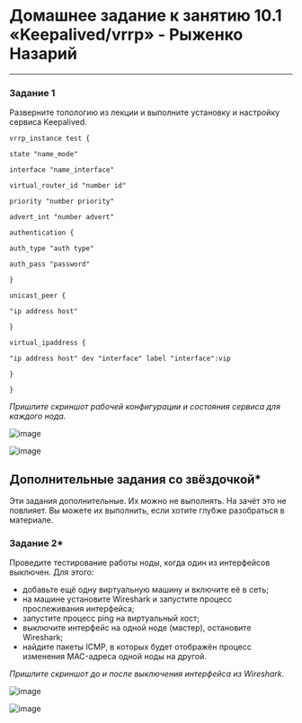 # Домашнее задание к занятию 10.1 «Keepalived/vrrp» - Рыженко Назарий

---

### Задание 1

Разверните топологию из лекции и выполните установку и настройку сервиса Keepalived. 

```
vrrp_instance test {

state "name_mode"

interface "name_interface"

virtual_router_id "number id"

priority "number priority"

advert_int "number advert"

authentication {

auth_type "auth type"

auth_pass "password"

}

unicast_peer {

"ip address host"

}

virtual_ipaddress {

"ip address host" dev "interface" label "interface":vip

}

}

```

*Пришлите скриншот рабочей конфигурации и состояния сервиса для каждого нода.*

![image](https://user-images.githubusercontent.com/106932460/216808655-8631d31f-3c90-436e-a14e-c8bebb5a0cba.png)

![image](https://user-images.githubusercontent.com/106932460/216808675-1b15b975-c995-4f0b-acf0-ae7597ddfce9.png)

## Дополнительные задания со звёздочкой*

Эти задания дополнительные. Их можно не выполнять. На зачёт это не повлияет. Вы можете их выполнить, если хотите глубже разобраться в материале.
 
### Задание 2*

Проведите тестирование работы ноды, когда один из интерфейсов выключен. Для этого:
- добавьте ещё одну виртуальную машину и включите её в сеть;
- на машине установите Wireshark и запустите процесс прослеживания интерфейса;
- запустите процесс ping на виртуальный хост;
- выключите интерфейс на одной ноде (мастер), остановите Wireshark;
- найдите пакеты ICMP, в которых будет отображён процесс изменения MAC-адреса одной ноды на другой. 

 *Пришлите скриншот до и после выключения интерфейса из Wireshark.*

![image](https://user-images.githubusercontent.com/106932460/216810498-a0ea4c9d-a1fe-4316-bc97-a4da5efe2fb4.png)

![image](https://user-images.githubusercontent.com/106932460/216810439-53f56c61-e4c2-4b3a-8124-07f63f8c53e6.png)
